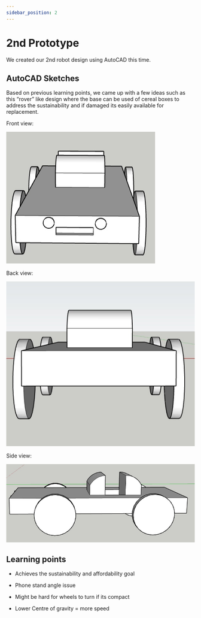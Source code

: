 ```yaml
---
sidebar_position: 2
---
```


# 2nd Prototype

We created our 2nd robot design using AutoCAD this time.


## AutoCAD Sketches

Based on previous learning points, we came up with a few ideas such as this “rover” like design where the base can be used of cereal boxes to address the sustainability and if damaged its easily available for replacement. 

Front view:

![Front view](/img/second-prototype/front.jpeg)

Back view:

![Back view](/img/second-prototype/back.jpeg)

Side view:

![Side view](/img/second-prototype/side.jpeg)


## Learning points

- Achieves the sustainability and affordability goal

- Phone stand angle issue
  
- Might be hard for wheels to turn if its compact
  
- Lower Centre of gravity = more speed
